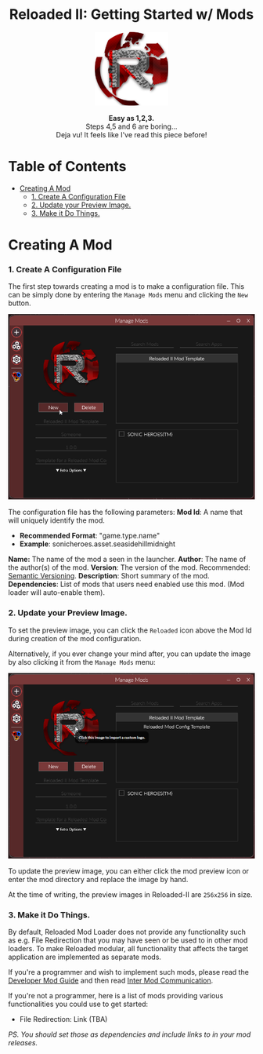 <div align="center">
	<h1>Reloaded II: Getting Started w/ Mods</h1>
	<img src="./Images/Reloaded/Reloaded Logo.png" width="150" align="center" />
	<br/> <br/>
	<strong>Easy as 1,2,3.</strong>
	<br/>
    Steps 4,5 and 6 are boring...
    <br/>
    Deja vu! It feels like I've read this piece before!
</div>

# Table of Contents

- [Creating A Mod](#creating-a-mod)
    - [1. Create A Configuration File](#1-create-a-configuration-file)
    - [2. Update your Preview Image.](#2-update-your-preview-image)
    - [3. Make it Do Things.](#3-make-it-do-things)

# Creating A Mod

### 1. Create A Configuration File

The first step towards creating a mod is to make a configuration file.
This can be simply done by entering the `Manage Mods` menu and clicking the `New` button.

![CreateAConfigFile](./Images/CreateConfigFile.png)

The configuration file has the following parameters:
**Mod Id**: A name that will uniquely identify the mod.

- **Recommended Format**: "game.type.name"
- **Example**: sonicheroes.asset.seasidehillmidnight

**Name:** The name of the mod a seen in the launcher.
**Author**: The name of the author(s) of the mod.
**Version**: The version of the mod. Recommended: [Semantic Versioning](https://semver.org).
**Description**: Short summary of the mod.
**Dependencies**: List of mods that users need enabled use this mod. (Mod loader will auto-enable them).

### 2. Update your Preview Image.
To set the preview image, you can click the `Reloaded` icon above the Mod Id during creation of the mod configuration.

Alternatively, if you ever change your mind after, you can update the image by also clicking it from the `Manage Mods` menu:

![Custom Logo](./Images/CustomLogo.png)

To update the preview image, you can either click the mod preview icon or enter the mod directory and replace the image by hand.

At the time of writing, the preview images in Reloaded-II are `256x256` in size.

### 3. Make it Do Things.

By default, Reloaded Mod Loader does not provide any functionality such as e.g. File Redirection that you may have seen or be used to in other mod loaders. To make Reloaded modular, all functionality that affects the target application are implemented as separate mods.

If you're a programmer and wish to implement such mods, please read the [Developer Mod Guide](./DeveloperModGuide) and then read [Inter Mod Communication](./InterModCommunication.md).

If you're not a programmer, here is a list of mods providing various functionalities you could use to get started:

- File Redirection: Link (TBA)

*PS. You should set those as dependencies and include links to in your mod releases.*